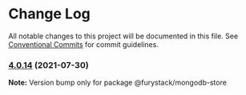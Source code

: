 # Change Log

All notable changes to this project will be documented in this file.
See [Conventional Commits](https://conventionalcommits.org) for commit guidelines.

### [4.0.14](https://github.com/furystack/core/compare/@furystack/mongodb-store@3.1.21...@furystack/mongodb-store@4.0.14) (2021-07-30)

**Note:** Version bump only for package @furystack/mongodb-store
